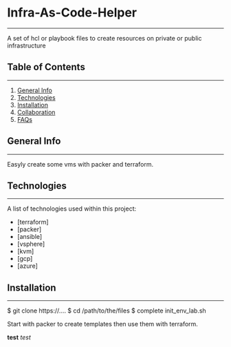# Infra-As-Code-Helper
***
A set of hcl or playbook files to create resources on private or public infrastructure

## Table of Contents
***
1. [General Info](#general-info)
2. [Technologies](#technologies)
3. [Installation](#installation)
4. [Collaboration](#collaboration)
5. [FAQs](#faqs)

## General Info
***
Easyly create some vms with packer and terraform. 

## Technologies
***
A list of technologies used within this project:
* [terraform]
* [packer]
* [ansible]
* [vsphere]
* [kvm]
* [gcp]
* [azure]

## Installation
***
$ git clone https://....
$ cd /path/to/the/files
$ complete init_env_lab.sh

Start with packer to create templates then use them with terraform.

__test__
_test_
